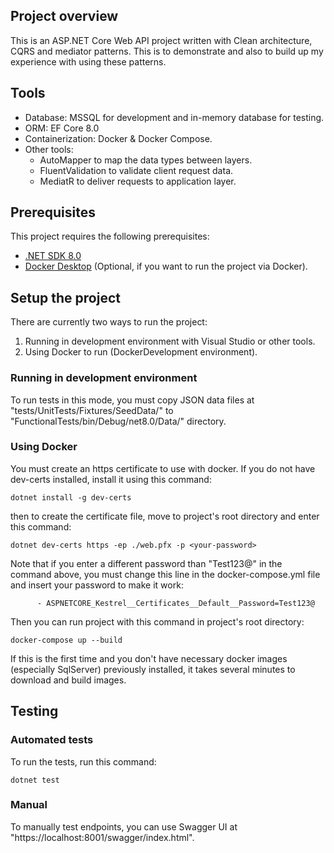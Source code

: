 ## Project overview
This is an ASP.NET Core Web API project written with Clean architecture, CQRS and mediator patterns. This is to demonstrate and also to build up my experience with using these patterns.
## Tools
* Database: MSSQL for development and in-memory database for testing.
* ORM: EF Core 8.0
* Containerization: Docker & Docker Compose.
* Other tools:
  - AutoMapper to map the data types between layers.
  - FluentValidation to validate client request data.
  - MediatR to deliver requests to application layer.
## Prerequisites
This project requires the following prerequisites:

* [.NET SDK 8.0](https://dotnet.microsoft.com/en-us/download)
* [Docker Desktop](https://www.docker.com/products/docker-desktop) (Optional, if you want to run the project via Docker).
## Setup the project
There are currently two ways to run the project:
1. Running in development environment with Visual Studio or other tools.
2. Using Docker to run (DockerDevelopment environment).
### Running in development environment
To run tests in this mode, you must copy JSON data files at "tests/UnitTests/Fixtures/SeedData/" to "FunctionalTests/bin/Debug/net8.0/Data/" directory.
### Using Docker
You must create an https certificate to use with docker.
If you do not have dev-certs installed, install it using this command:
```
dotnet install -g dev-certs
```
then to create the certificate file, move to project's root directory and enter this command:
```
dotnet dev-certs https -ep ./web.pfx -p <your-password>
```
Note that if you enter a different password than "Test123@" in the command above, you must change this line in the docker-compose.yml file and insert your password to make it work:
```
      - ASPNETCORE_Kestrel__Certificates__Default__Password=Test123@
```
Then you can run project with this command in project's root directory:
```
docker-compose up --build
```
If this is the first time and you don't have necessary docker images (especially SqlServer) previously installed, it takes several minutes to download and build images.
## Testing
### Automated tests
To run the tests, run this command:
```
dotnet test
```
### Manual
To manually test endpoints, you can use Swagger UI at "https://localhost:8001/swagger/index.html".
